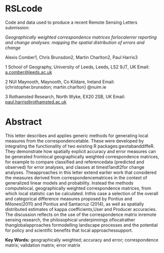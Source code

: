 # RSLcode
Code and data used to produce a recent Remote Sensing Letters submission: 

*Geographically weighted correspondence matrices forlocalerror reporting and change analyses:  mapping the spatial distribution of errors and change*

Alexis Comber1, Chris Brunsdon2, Martin Charlton2, Paul Harris3

1 School of Geography, University of Leeds, Leeds, LS2 9JT, UK Email: a.comber@leeds.ac.uk

2 NUI Maynooth, Maynooth, Co Kildare, Ireland Email: {christopher.brunsdon; martin.charlton} @nuim.ie

3 Rothamsted Research, North Wyke, EX20 2SB, UK Email: paul.harris@rothamsted.ac.uk

# Abstract
This letter describes and applies generic methods for generating local measures from the correspondencetable. These were developed by integrating the functionality of two existing R packages:gwxtabanddiffeR. They demonstrate how spatially explicit accuracy and error measures can be generated fromlocal geographically weighted correspondence matrices, for example to compare classified and referencedata (predicted and observed) for error analyses, and classes at timest1andt2for change analyses. Theapproaches in this letter extend earlier work that considered the measures derived from correspondencematrices in the context of generalized linear models and probability. Instead the methods computelocal, geographically weighted correspondence matrices, from which local statistic can be calculated. Inthis case a selection of the overall and categorical difference measures proposed by Pontius and Milones(2011) and Pontius and Santacruz (2014), as well as spatially distributed estimates of kappa coefficients,User and Producer accuracies. The discussion reflects on the use of the correspondence matrix inremote sensing research, the philosophical underpinnings oflocalrather thanglobalapproaches formodelling landscape processes and the potential for policy and scientific benefits that local approachessupport.

**Key Words:** geographically weighted; accuracy and error; correspondence matrix; validation matrix; error matrix
